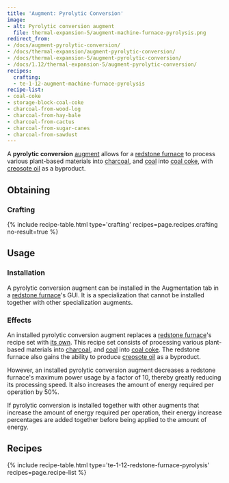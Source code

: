 ```yaml
---
title: 'Augment: Pyrolytic Conversion'
image:
- alt: Pyrolytic conversion augment
  file: thermal-expansion-5/augment-machine-furnace-pyrolysis.png
redirect_from:
- /docs/augment-pyrolytic-conversion/
- /docs/thermal-expansion/augment-pyrolytic-conversion/
- /docs/thermal-expansion-5/augment-pyrolytic-conversion/
- /docs/1.12/thermal-expansion-5/augment-pyrolytic-conversion/
recipes:
  crafting:
  - te-1-12-augment-machine-furnace-pyrolysis
recipe-list:
- coal-coke
- storage-block-coal-coke
- charcoal-from-wood-log
- charcoal-from-hay-bale
- charcoal-from-cactus
- charcoal-from-sugar-canes
- charcoal-from-sawdust
---
```


A **pyrolytic conversion** [augment](../augments/) allows for a [redstone
furnace](../redstone-furnace/) to process various plant-based materials into
[charcoal](https://minecraft.gamepedia.com/Charcoal), and
[coal](https://minecraft.gamepedia.com/Coal) into [coal coke](../../thermal-foundation/coal-coke/),
with [creosote oil](../../thermal-foundation/creosote-oil/) as a byproduct.


Obtaining
---------

### Crafting
{% include recipe-table.html type='crafting' recipes=page.recipes.crafting no-result=true %}


Usage
-----

### Installation
A pyrolytic conversion augment can be installed in the Augmentation tab in a
[redstone furnace](../redstone-furnace/)'s GUI. It is a specialization that
cannot be installed together with other specialization augments.

### Effects
An installed pyrolytic conversion augment replaces a [redstone
furnace](../redstone-furnace/)'s recipe set with [its own](#recipes). This
recipe set consists of processing various plant-based materials into
[charcoal](https://minecraft.gamepedia.com/Charcoal), and
[coal](https://minecraft.gamepedia.com/Coal) into [coal coke](../../thermal-foundation/coal-coke/).
The redstone furnace also gains the ability to produce [creosote
oil](../../thermal-foundation/creosote-oil/) as a byproduct.

However, an installed pyrolytic conversion augment decreases a redstone
furnace's maximum power usage by a factor of 10, thereby greatly reducing its
processing speed. It also increases the amount of energy required per operation
by 50%.

If pyrolytic conversion is installed together with other augments that increase
the amount of energy required per operation, their energy increase percentages
are added together before being applied to the amount of energy.


Recipes
-------

{% include recipe-table.html type='te-1-12-redstone-furnace-pyrolysis' recipes=page.recipe-list %}
